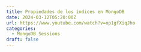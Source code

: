 ```yaml
---
title: Propiedades de los índices en MongoDB
date: 2024-03-12T05:20:00Z
url: https://www.youtube.com/watch?v=op1gfXiqJho
categories:
  - MongoDB Sessions
draft: false
---
```

